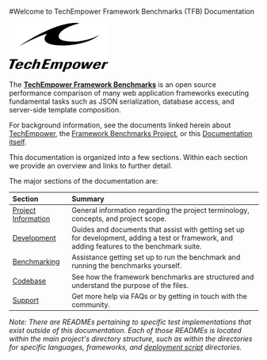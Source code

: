 #Welcome to TechEmpower Framework Benchmarks (TFB) Documentation

![TechEmpower Logo](img/te-logo-black-200.png)

The [__TechEmpower Framework Benchmarks__](http://www.techempower.com/benchmarks/) 
is an open source performance comparison of many web application frameworks 
executing fundamental tasks such as JSON serialization, database access, and 
server-side template composition.

For background information, see the documents linked herein about 
[TechEmpower](About/TechEmpower), the [Framework Benchmarks Project](About/Framework-Benchmarks), 
or this [Documentation itself](About/Documentation).

This documentation is organized into a few sections. Within each section we
provide an overview and links to further detail. 

The major sections of the documentation are:

| Section | Summary |
|:------- |:------- |
[Project Information](Project-Information/)| General information regarding the project terminology, concepts, and project scope. 
[Development](Development/)                | Guides and documents that assist with getting set up for development, adding a test or framework, and adding features to the benchmark suite. 
[Benchmarking](Benchmarking/)              | Assistance getting set up to run the benchmark and running the benchmarks yourself. 
[Codebase](Codebase/)                      | See how the framework benchmarks are structured and understand the purpose of the files.
[Support](Support/)                        | Get more help via FAQs or by getting in touch with the community. 

_Note: There are READMEs pertaining to specific test implementations that exist outside of this documentation. Each of those READMEs is located within the main project's directory structure, such as within the directories for specific languages, frameworks, and 
[deployment script](Codebase/Summary-of-Script-Directories) directories._
